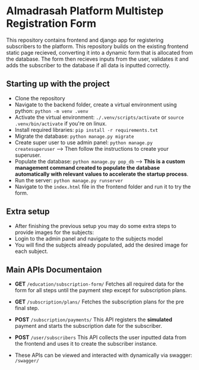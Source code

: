 # Almadrasah Platform Multistep Registration Form
This repository contains frontend and django app for registering subscribers to the platform.
This repository builds on the existing frontend static page recieved, 
converting it into a dynamic form that is allocated from the database. 
The form then recieves inputs from the user, validates it and adds the subscriber to the database if all data is inputted correctly.

## Starting up with the project
- Clone the repository
- Navigate to the backend folder, create a virtual environment using python: `python -m venv .venv`
- Activate the virtual environment: `./.venv/scripts/activate` or `source .venv/bin/activate` if you're on linux.
- Install required libraries: `pip install -r requirements.txt`
- Migrate the database: `python manage.py migrate`
- Create super user to use admin panel: `python manage.py createsuperuser` --> Then follow the instructions to create your superuser.
- Populate the database: `python manage.py pop_db` -->  **This is a custom management command created to populate the database automatically with relevant values to accelerate the startup process**.
- Run the server: `python manage.py runserver`
- Navigate to the `index.html` file in the frontend folder and run it to try the form.
  
## Extra setup
- After finishing the previous setup you may do some extra steps to provide images for the subjects:
- Login to the admin panel and navigate to the subjects model
- You will find the subjects already populated, add the desired image for each subject.

## Main APIs Documentaion
- **GET** `/education/subscription-form/`
Fetches all required data for the form for all steps until the payment step except for subscription plans.
- **GET** `/subscription/plans/`
Fetches the subscription plans for the pre final step.
- **POST** `/subscription/payments/`
This API registers the **simulated** payment and starts the subscription date for the subscriber.
- **POST** `/user/subscribers`
This API collects the user inputted data from the frontend and uses it to create the subscriber instance.

- These APIs can be viewed and interacted with dynamically via swagger: `/swagger/`
